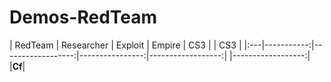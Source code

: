 # Demos-RedTeam
               

| RedTeam | Researcher | Exploit |  Empire  |   CS3  | |   CS3  |
|:---|-----------:|------------------:|----------------:|------------------:| |------------------:|
|**Cf**|
